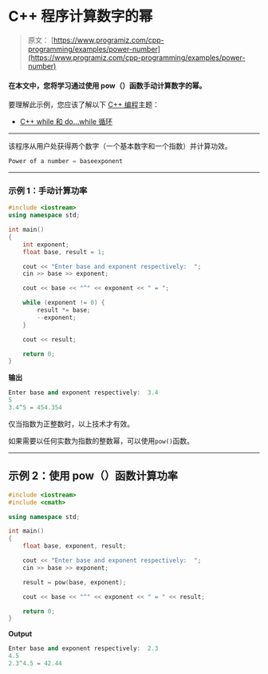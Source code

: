 # C++ 程序计算数字的幂

> 原文： [https://www.programiz.com/cpp-programming/examples/power-number](https://www.programiz.com/cpp-programming/examples/power-number)

#### 在本文中，您将学习通过使用 pow（）函数手动计算数字的幂。

要理解此示例，您应该了解以下 [C++ 编程](/cpp-programming "C++ tutorial")主题：

*   [C++ while 和 do...while 循环](/cpp-programming/do-while-loop)

* * *

该程序从用户处获得两个数字（一个基本数字和一个指数）并计算功效。

```cpp
Power of a number = baseexponent
```

* * *

### 示例 1：手动计算功率

```cpp
#include <iostream>
using namespace std;

int main() 
{
    int exponent;
    float base, result = 1;

    cout << "Enter base and exponent respectively:  ";
    cin >> base >> exponent;

    cout << base << "^" << exponent << " = ";

    while (exponent != 0) {
        result *= base;
        --exponent;
    }

    cout << result;

    return 0;
} 
```

**输出**

```cpp
Enter base and exponent respectively:  3.4
5
3.4^5 = 454.354
```

仅当指数为正整数时，以上技术才有效。

如果需要以任何实数为指数的整数幂，可以使用`pow()`函数。

* * *

## 示例 2：使用 pow（）函数计算功率

```cpp
#include <iostream>
#include <cmath>

using namespace std;

int main() 
{
    float base, exponent, result;

    cout << "Enter base and exponent respectively:  ";
    cin >> base >> exponent;

    result = pow(base, exponent);

    cout << base << "^" << exponent << " = " << result;

    return 0;
} 
```

**Output**

```cpp
Enter base and exponent respectively:  2.3
4.5
2.3^4.5 = 42.44
```